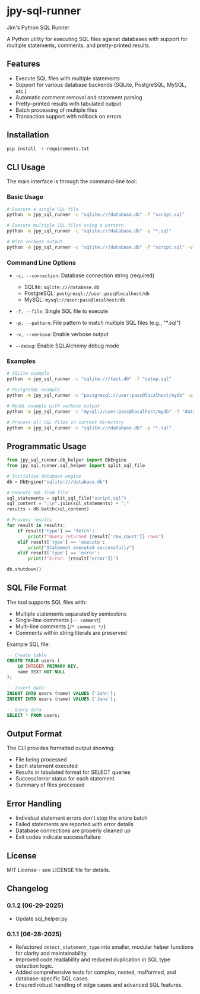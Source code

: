 # jpy-sql-runner
Jim's Python SQL Runner

A Python utility for executing SQL files against databases with support for multiple statements, comments, and pretty-printed results.

## Features

- Execute SQL files with multiple statements
- Support for various database backends (SQLite, PostgreSQL, MySQL, etc.)
- Automatic comment removal and statement parsing
- Pretty-printed results with tabulated output
- Batch processing of multiple files
- Transaction support with rollback on errors

## Installation

```bash
pip install -r requirements.txt
```

## CLI Usage

The main interface is through the command-line tool:

### Basic Usage

```bash
# Execute a single SQL file
python -m jpy_sql_runner -c "sqlite:///database.db" -f "script.sql"

# Execute multiple SQL files using a pattern
python -m jpy_sql_runner -c "sqlite:///database.db" -p "*.sql"

# With verbose output
python -m jpy_sql_runner -c "sqlite:///database.db" -f "script.sql" -v
```

### Command Line Options

- `-c, --connection`: Database connection string (required)
  - SQLite: `sqlite:///database.db`
  - PostgreSQL: `postgresql://user:pass@localhost/db`
  - MySQL: `mysql://user:pass@localhost/db`
  
- `-f, --file`: Single SQL file to execute
  
- `-p, --pattern`: File pattern to match multiple SQL files (e.g., "*.sql")
  
- `-v, --verbose`: Enable verbose output
  
- `--debug`: Enable SQLAlchemy debug mode

### Examples

```bash
# SQLite example
python -m jpy_sql_runner -c "sqlite:///test.db" -f "setup.sql"

# PostgreSQL example
python -m jpy_sql_runner -c "postgresql://user:pass@localhost/mydb" -p "migrations/*.sql"

# MySQL example with verbose output
python -m jpy_sql_runner -c "mysql://user:pass@localhost/mydb" -f "data.sql" -v

# Process all SQL files in current directory
python -m jpy_sql_runner -c "sqlite:///database.db" -p "*.sql"
```

## Programmatic Usage

```python
from jpy_sql_runner.db_helper import DbEngine
from jpy_sql_runner.sql_helper import split_sql_file

# Initialize database engine
db = DbEngine("sqlite:///database.db")

# Execute SQL from file
sql_statements = split_sql_file("script.sql")
sql_content = ";\n".join(sql_statements) + ";"
results = db.batch(sql_content)

# Process results
for result in results:
    if result['type'] == 'fetch':
        print(f"Query returned {result['row_count']} rows")
    elif result['type'] == 'execute':
        print("Statement executed successfully")
    elif result['type'] == 'error':
        print(f"Error: {result['error']}")

db.shutdown()
```

## SQL File Format

The tool supports SQL files with:
- Multiple statements separated by semicolons
- Single-line comments (`-- comment`)
- Multi-line comments (`/* comment */`)
- Comments within string literals are preserved

Example SQL file:
```sql
-- Create table
CREATE TABLE users (
    id INTEGER PRIMARY KEY,
    name TEXT NOT NULL
);

-- Insert data
INSERT INTO users (name) VALUES ('John');
INSERT INTO users (name) VALUES ('Jane');

-- Query data
SELECT * FROM users;
```

## Output Format

The CLI provides formatted output showing:
- File being processed
- Each statement executed
- Results in tabulated format for SELECT queries
- Success/error status for each statement
- Summary of files processed

## Error Handling

- Individual statement errors don't stop the entire batch
- Failed statements are reported with error details
- Database connections are properly cleaned up
- Exit codes indicate success/failure

## License

MIT License - see LICENSE file for details.

## Changelog

### 0.1.2 (06-29-2025)
- Update sql_helper.py

### 0.1.1 (06-28-2025)
- Refactored `detect_statement_type` into smaller, modular helper functions for clarity and maintainability.
- Improved code readability and reduced duplication in SQL type detection logic.
- Added comprehensive tests for complex, nested, malformed, and database-specific SQL cases.
- Ensured robust handling of edge cases and advanced SQL features.
